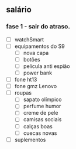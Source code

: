 ## salário 
### fase 1 - sair do atraso.
- [ ] watchSmart 
- [ ] equipamentos do S9
	- [ ] nova capa
	- [ ] botões 
	- [ ] película anti espião 
	- [ ] power bank
- [ ] fone ht13 
- [ ] fone gmz Lenovo 
- [ ] roupas
	- [ ] sapato olímpico 
	- [ ] perfume humor
	- [ ] creme de pele
	- [ ] camisas sociais 
	- [ ] calças boas
	- [ ] cuecas novas
- [ ] suplementos
